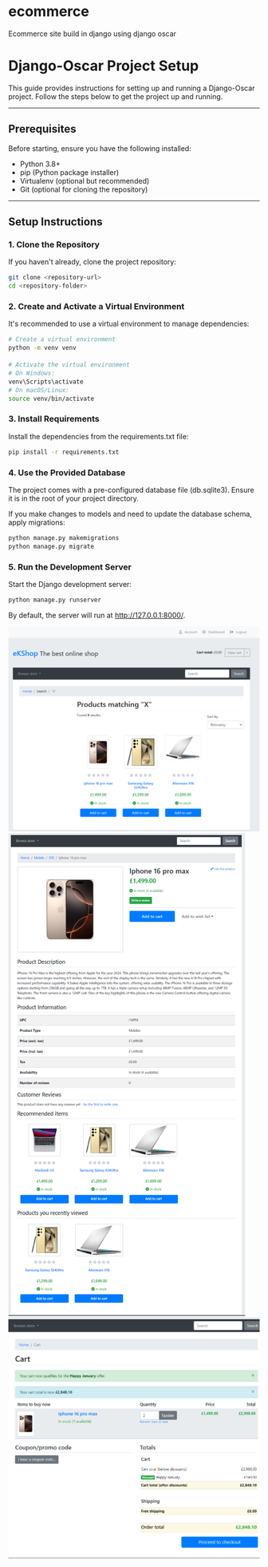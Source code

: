 # ecommerce
Ecommerce site build in django using django oscar

# Django-Oscar Project Setup

This guide provides instructions for setting up and running a Django-Oscar project. Follow the steps below to get the project up and running.

---

## Prerequisites

Before starting, ensure you have the following installed:

- Python 3.8+  
- pip (Python package installer)  
- Virtualenv (optional but recommended)  
- Git (optional for cloning the repository)

---

## Setup Instructions

### 1. Clone the Repository
If you haven't already, clone the project repository:
```bash
git clone <repository-url>
cd <repository-folder>
```
### 2. Create and Activate a Virtual Environment
It's recommended to use a virtual environment to manage dependencies:
```bash 
# Create a virtual environment
python -m venv venv

# Activate the virtual environment
# On Windows:
venv\Scripts\activate
# On macOS/Linux:
source venv/bin/activate

```

### 3. Install Requirements
Install the dependencies from the requirements.txt file:
```bash
pip install -r requirements.txt
```

### 4. Use the Provided Database
The project comes with a pre-configured database file (db.sqlite3). Ensure it is in the root of your project directory.

If you make changes to models and need to update the database schema, apply migrations:
```bash
python manage.py makemigrations
python manage.py migrate
```

### 5. Run the Development Server
Start the Django development server:

```bash
python manage.py runserver
```
By default, the server will run at http://127.0.0.1:8000/.

![Search Results](media/readmeimages/search.png)
![Product Page](media/readmeimages/product.png)
![Cart](media/readmeimages/cart.png)